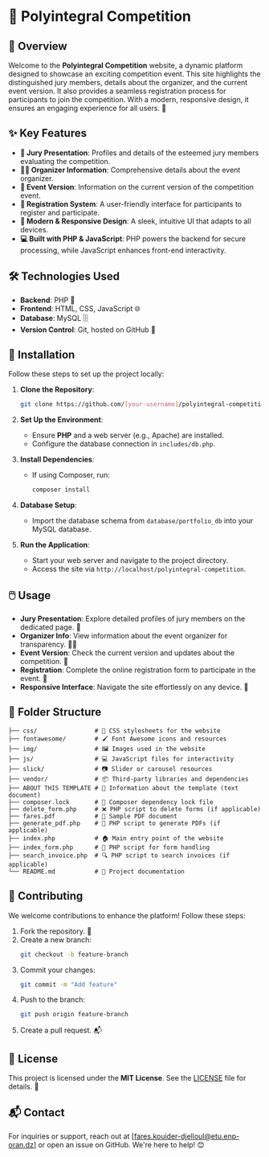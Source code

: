 # 🎉 Polyintegral Competition

## 🌟 Overview
Welcome to the **Polyintegral Competition** website, a dynamic platform designed to showcase an exciting competition event. This site highlights the distinguished jury members, details about the organizer, and the current event version. It also provides a seamless registration process for participants to join the competition. With a modern, responsive design, it ensures an engaging experience for all users. 🚀

## ✨ Key Features
- **👥 Jury Presentation**: Profiles and details of the esteemed jury members evaluating the competition.
- **🧑‍💼 Organizer Information**: Comprehensive details about the event organizer.
- **📅 Event Version**: Information on the current version of the competition event.
- **📝 Registration System**: A user-friendly interface for participants to register and participate.
- **📱 Modern & Responsive Design**: A sleek, intuitive UI that adapts to all devices.
- **💻 Built with PHP & JavaScript**: PHP powers the backend for secure processing, while JavaScript enhances front-end interactivity.

## 🛠️ Technologies Used
- **Backend**: PHP 🐘
- **Frontend**: HTML, CSS, JavaScript 🌐
- **Database**: MySQL 🗄️
- **Version Control**: Git, hosted on GitHub 🐙

## 🚀 Installation
Follow these steps to set up the project locally:

1. **Clone the Repository**:
   ```bash
   git clone https://github.com/[your-username]/polyintegral-competition.git
   ```

2. **Set Up the Environment**:
   - Ensure **PHP** and a web server (e.g., Apache) are installed.
   - Configure the database connection in `includes/db.php`.

3. **Install Dependencies**:
   - If using Composer, run:
     ```bash
     composer install
     ```

4. **Database Setup**:
   - Import the database schema from `database/portfolio_db` into your MySQL database.

5. **Run the Application**:
   - Start your web server and navigate to the project directory.
   - Access the site via `http://localhost/polyintegral-competition`.

## 🖱️ Usage
- **Jury Presentation**: Explore detailed profiles of jury members on the dedicated page. 👥
- **Organizer Info**: View information about the event organizer for transparency. 🧑‍💼
- **Event Version**: Check the current version and updates about the competition. 📅
- **Registration**: Complete the online registration form to participate in the event. 📝
- **Responsive Interface**: Navigate the site effortlessly on any device. 📱

## 📂 Folder Structure
```plaintext
├── css/                # 🎨 CSS stylesheets for the website
├── fontawesome/        # 🖌️ Font Awesome icons and resources
├── img/                # 🖼️ Images used in the website
├── js/                 # 💻 JavaScript files for interactivity
├── slick/              # 📷 Slider or carousel resources
├── vendor/             # 📦 Third-party libraries and dependencies
├── ABOUT THIS TEMPLATE # 📖 Information about the template (text document)
├── composer.lock       # 🔗 Composer dependency lock file
├── delete_form.php     # ❌ PHP script to delete forms (if applicable)
├── fares.pdf           # 📑 Sample PDF document
├── generate_pdf.php    # 📄 PHP script to generate PDFs (if applicable)
├── index.php           # 🏠 Main entry point of the website
├── index_form.php      # 📝 PHP script for form handling
├── search_invoice.php  # 🔍 PHP script to search invoices (if applicable)
└── README.md           # 📖 Project documentation
```

## 🤝 Contributing
We welcome contributions to enhance the platform! Follow these steps:
1. Fork the repository. 🍴
2. Create a new branch:
   ```bash
   git checkout -b feature-branch
   ```
3. Commit your changes:
   ```bash
   git commit -m "Add feature"
   ```
4. Push to the branch:
   ```bash
   git push origin feature-branch
   ```
5. Create a pull request. 📬

## 📜 License
This project is licensed under the **MIT License**. See the [LICENSE](LICENSE) file for details. 📄

## 📬 Contact
For inquiries or support, reach out at [fares.kouider-djelloul@etu.enp-oran.dz] or open an issue on GitHub. We're here to help! 😊